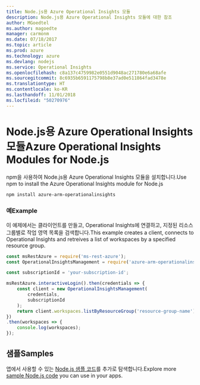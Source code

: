 ```yaml
---
title: Node.js용 Azure Operational Insights 모듈
description: Node.js용 Azure Operational Insights 모듈에 대한 참조
author: MGoedtel
ms.author: magoedte
manager: carmonm
ms.date: 07/18/2017
ms.topic: article
ms.prod: azure
ms.technology: azure
ms.devlang: nodejs
ms.service: Operational Insights
ms.openlocfilehash: c8a137c4759982e0551d9048ac271780e6a68afe
ms.sourcegitcommit: 8c6935b6591175798b8e37ad0e511864fad3478e
ms.translationtype: HT
ms.contentlocale: ko-KR
ms.lasthandoff: 11/01/2018
ms.locfileid: "50270976"
---
```

# <a name="azure-operational-insights-modules-for-nodejs"></a><span data-ttu-id="13916-103">Node.js용 Azure Operational Insights 모듈</span><span class="sxs-lookup"><span data-stu-id="13916-103">Azure Operational Insights Modules for Node.js</span></span>

<span data-ttu-id="13916-104">npm을 사용하여 Node.js용 Azure Operational Insights 모듈을 설치합니다.</span><span class="sxs-lookup"><span data-stu-id="13916-104">Use npm to install the Azure Operational Insights module for Node.js</span></span>

```bash
npm install azure-arm-operationalinsights
```

### <a name="example"></a><span data-ttu-id="13916-105">예</span><span class="sxs-lookup"><span data-stu-id="13916-105">Example</span></span> 

<span data-ttu-id="13916-106">이 예제에서는 클라이언트를 만들고, Operational Insights에 연결하고, 지정된 리소스 그룹별로 작업 영역 목록을 검색합니다.</span><span class="sxs-lookup"><span data-stu-id="13916-106">This example creates a client, connects to Operational Insights and retreives a list of workspaces by a specified resource group.</span></span>

```javascript
const msRestAzure = require('ms-rest-azure');
const OperationalInsightsManagement = require('azure-arm-operationalinsights');

const subscriptionId = 'your-subscription-id';

msRestAzure.interactiveLogin().then(credentials => {
    const client = new OperationalInsightsManagement(
        credentials,
        subscriptionId
    );
    return client.workspaces.listByResourceGroup('resource-group-name');
})
.then(workspaces => {
    console.log(workspaces);
});
``` 

## <a name="samples"></a><span data-ttu-id="13916-107">샘플</span><span class="sxs-lookup"><span data-stu-id="13916-107">Samples</span></span>

<span data-ttu-id="13916-108">앱에서 사용할 수 있는 [Node.js 샘플 코드](https://azure.microsoft.com/resources/samples/?platform=nodejs)를 추가로 탐색합니다.</span><span class="sxs-lookup"><span data-stu-id="13916-108">Explore more [sample Node.js code](https://azure.microsoft.com/resources/samples/?platform=nodejs) you can use in your apps.</span></span>
